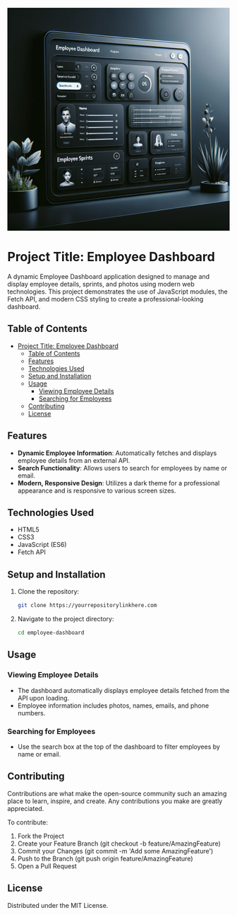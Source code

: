 ![Employee Dashboard](Employee_Dashboard.webp)

# Project Title: Employee Dashboard

A dynamic Employee Dashboard application designed to manage and display employee details, sprints, and photos using modern web technologies. This project demonstrates the use of JavaScript modules, the Fetch API, and modern CSS styling to create a professional-looking dashboard.

## Table of Contents

- [Project Title: Employee Dashboard](#project-title-employee-dashboard)
  - [Table of Contents](#table-of-contents)
  - [Features](#features)
  - [Technologies Used](#technologies-used)
  - [Setup and Installation](#setup-and-installation)
  - [Usage](#usage)
    - [Viewing Employee Details](#viewing-employee-details)
    - [Searching for Employees](#searching-for-employees)
  - [Contributing](#contributing)
  - [License](#license)

## Features

- **Dynamic Employee Information**: Automatically fetches and displays employee details from an external API.
- **Search Functionality**: Allows users to search for employees by name or email.
- **Modern, Responsive Design**: Utilizes a dark theme for a professional appearance and is responsive to various screen sizes.

## Technologies Used

- HTML5
- CSS3
- JavaScript (ES6)
- Fetch API

## Setup and Installation

1. Clone the repository:

   ```sh
   git clone https://yourrepositorylinkhere.com
   ```

2. Navigate to the project directory:
   ```sh
   cd employee-dashboard
   ```

## Usage

### Viewing Employee Details

- The dashboard automatically displays employee details fetched from the API upon loading.
- Employee information includes photos, names, emails, and phone numbers.

### Searching for Employees

- Use the search box at the top of the dashboard to filter employees by name or email.

## Contributing

Contributions are what make the open-source community such an amazing place to learn, inspire, and create. Any contributions you make are greatly appreciated.

To contribute:

1. Fork the Project
2. Create your Feature Branch (git checkout -b feature/AmazingFeature)
3. Commit your Changes (git commit -m 'Add some AmazingFeature')
4. Push to the Branch (git push origin feature/AmazingFeature)
5. Open a Pull Request

## License

Distributed under the MIT License.
